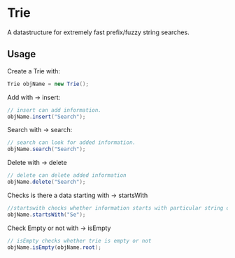 # Trie
A datastructure for extremely fast prefix/fuzzy string searches.

## Usage
Create a Trie with:
``` Java
Trie objName = new Trie();
```

Add with -> insert:
``` Java
// insert can add information.
objName.insert("Search");
```

Search with -> search:
``` Java
// search can look for added information.
objName.search("Search");
```

Delete with -> delete
``` Java
// delete can delete added information
objName.delete("Search");
```

Checks is there a data starting with -> startsWith
``` Java
//startswith checks whether information starts with particular string or not
objName.startsWith("Se");
```

Check Empty or not with -> isEmpty
``` Java
// isEmpty checks whether trie is empty or not
objName.isEmpty(objName.root);
```

